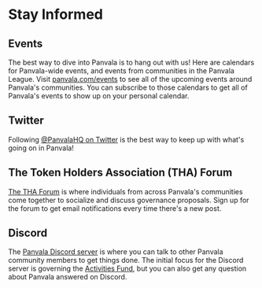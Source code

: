 # Stay Informed

## Events

The best way to dive into Panvala is to hang out with us! Here are calendars for Panvala-wide events, and events from communities in the Panvala League. Visit [panvala.com/events](https://panvala.com/events/) to see all of the upcoming events around Panvala's communities. You can subscribe to those calendars to get all of Panvala's events to show up on your personal calendar.

## Twitter

Following [@PanvalaHQ on Twitter](https://twitter.com/PanvalaHQ) is the best way to keep up with what's going on in Panvala!

## The Token Holders Association \(THA\) Forum

[The THA Forum](https://tha.panvala.com/) is where individuals from across Panvala's communities come together to socialize and discuss governance proposals. Sign up for the forum to get email notifications every time there's a new post.

## Discord

The [Panvala Discord server](https://discord.gg/yZmYZbf) is where you can talk to other Panvala community members to get things done. The initial focus for the Discord server is governing the [Activities Fund](governance/activities-fund.md), but you can also get any question about Panvala answered on Discord.

